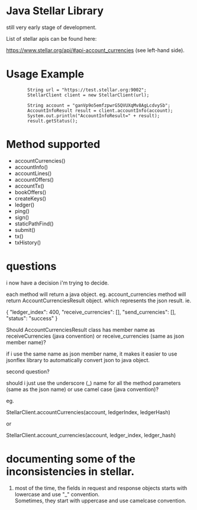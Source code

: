 # Java Stellar Library

still very early stage of development.

List of stellar apis can be found here:

https://www.stellar.org/api/#api-account_currencies (see left-hand side).


# Usage Example

```
		String url = "https://test.stellar.org:9002";
		StellarClient client = new StellarClient(url);
		
		String account = "ganVp9o5emfzpwrG5QVUXqMv8AgLcdvySb";
		AccountInfoResult result = client.accountInfo(account);
		System.out.println("AccountInfoResult=" + result);
		result.getStatus();
```


# Method supported

- accountCurrencies()
- accountInfo()
- accountLines()
- accountOffers()
- accountTx()
- bookOffers()
- createKeys()
- ledger()
- ping()
- sign()
- staticPathFind()
- submit()
- tx()
- txHistory()





# questions

i now have a decision i'm trying to decide.

each method will return a java object.  eg. account_currencies method will return AccountCurrenciesResult object.  which represents the json result.  ie. 

  {
    "ledger_index": 400,
    "receive_currencies": [],
    "send_currencies": [],
    "status": "success"
  }


Should AccountCurrenciesResult class has member name as receiveCurrencies (java convention) or receive_currencies (same as json member name)?

if i use the same name as json member name, it makes it easier to use jsonflex library to automatically convert json to java object.


second question?

should i just use the underscore (_) name for all the method parameters (same as the json name) or use camel case (java convention)?

eg. 

StellarClient.accountCurrencies(account, ledgerIndex, ledgerHash)

or

StellarClient.account_currencies(account, ledger_index, ledger_hash)





# documenting some of the inconsistencies in stellar.

1. most of the time, the fields in request and response objects starts with lowercase and use "_" convention.  
Sometimes, they start with uppercase and use camelcase convention.

  
 

